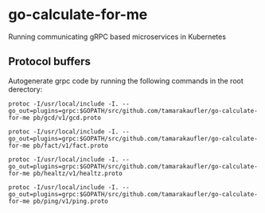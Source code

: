 # go-calculate-for-me
Running communicating gRPC based microservices in Kubernetes

## Protocol buffers
Autogenerate grpc code by running the following commands in the root derectory:

	protoc -I/usr/local/include -I. --go_out=plugins=grpc:$GOPATH/src/github.com/tamarakaufler/go-calculate-for-me pb/gcd/v1/gcd.proto
  
	protoc -I/usr/local/include -I. --go_out=plugins=grpc:$GOPATH/src/github.com/tamarakaufler/go-calculate-for-me pb/fact/v1/fact.proto

	protoc -I/usr/local/include -I. --go_out=plugins=grpc:$GOPATH/src/github.com/tamarakaufler/go-calculate-for-me pb/healtz/v1/healtz.proto

	protoc -I/usr/local/include -I. --go_out=plugins=grpc:$GOPATH/src/github.com/tamarakaufler/go-calculate-for-me pb/ping/v1/ping.proto